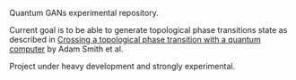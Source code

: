 Quantum GANs experimental repository.

Current goal is to be able to generate topological phase transitions state as described in [Crossing a topological phase transition with a quantum computer](https://arxiv.org/abs/1910.05351) by Adam Smith et al.

Project under heavy development and strongly experimental.

